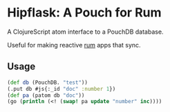 # Hipflask: A Pouch for Rum

A ClojureScript atom interface to a PouchDB database.

Useful for making reactive [rum](https://github.com/tonsky/rum) apps that sync.

## Usage

```clojure
(def db (PouchDB. "test"))
(.put db #js{:_id "doc" :number 1})
(def pa (patom db "doc"))
(go (println (<! (swap! pa update "number" inc))))
```
